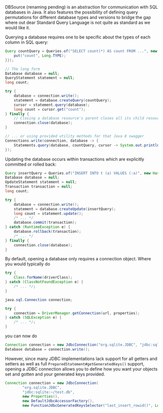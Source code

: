 DBSource (renaming pending) is an abstraction for communication with SQL databases in Java. It also features the
possibility of defining query permutations for different database types and versions to bridge the gap where out dear
Standard Query Language is not quite as standard as we would like it.

Querying a database requires one to be specific about the types of each column in SQL query:

```java
Query countQuery = Queries.of("SELECT count(*) AS count FROM ...", new HashMap() {{
    put("count", Long.TYPE);
}});

// The long form
Database database = null;
QueryStatement statement = null;
long count;

try {
    database = connection.write();
    statement = database.createQuery(countQuery);
    cursor = statement.query(database);
    long count = cursor.get("count");
} finally {
    // Closing a database resource's parent closes all its child resources.
    connection.close(database);
}

// ... or using provided utility methods for that Java 8 swagger
Connections.write(connection, database -> {
    Statements.query(database, countQuery, cursor -> System.out.println(cursor.get("count")));
});
```
   
Updating the database occurs within transactions which are explicitly committed or rolled back:

```java
Query insertQuery = Queries.of("INSERT INTO t (a) VALUES (:a)", new HashMap() {{ put("a", String.class); }});
Database database = null;
UpdateStatement statement = null;
Transaction transaction = null;
long count;

try {
    database = connection.write();
    statement = database.createUpdate(insertQuery);
    long count = statement.update();
    /* ... */
    database.commit(transaction);
} catch (RuntimeException e) {
    database.rollback(transaction);
    /* ... */
} finally {
    connection.close(database);
}
```

By default, opening a database only requires a connection object. Where you would typically do

```java
try {
    Class.forName(driverClass);
} catch (ClassNotFoundException e) {
    /* ... */;
}

java.sql.Connection connection;

try {
    connection = DriverManager.getConnection(url, properties);
} catch (SQLException e) {
    /* ... */;
}
```

you can now do

```java
Connection connection = new JdbcConnection("org.sqlite.JDBC", "jdbc:sqlite:~/test.db");
Database database = connection.write();
```

However, since many JDBC implementations lack support for all getters and setters as well as full
`PreparedStatement#getGeneratedKeys()` support, opening a JDBC connection allows you to define how you want your
objects set and gotten and your generated keys provided.

```java
Connection connection = new JdbcConnection(
        "org.sqlite.JDBC",
        "jdbc:sqlite:~/test.db",
        new Properties(),
        new DefaultJdbcAccessorFactory(),
        new FunctionJdbcGeneratedKeysSelector("last_insert_rowid()", Long.TYPE));
```

